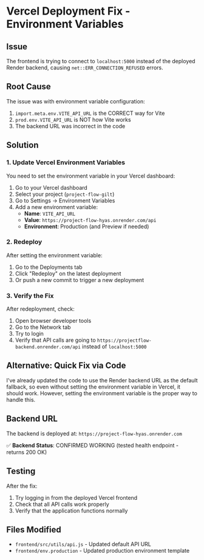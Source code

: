 # Vercel Deployment Fix - Environment Variables

## Issue
The frontend is trying to connect to `localhost:5000` instead of the deployed Render backend, causing `net::ERR_CONNECTION_REFUSED` errors.

## Root Cause
The issue was with environment variable configuration:
1. `import.meta.env.VITE_API_URL` is the CORRECT way for Vite
2. `prod.env.VITE_API_URL` is NOT how Vite works
3. The backend URL was incorrect in the code

## Solution

### 1. Update Vercel Environment Variables

You need to set the environment variable in your Vercel dashboard:

1. Go to your Vercel dashboard
2. Select your project (`project-flow-gilt`)
3. Go to Settings → Environment Variables
4. Add a new environment variable:
   - **Name**: `VITE_API_URL`
   - **Value**: `https://project-flow-hyas.onrender.com/api`
   - **Environment**: Production (and Preview if needed)

### 2. Redeploy

After setting the environment variable:
1. Go to the Deployments tab
2. Click "Redeploy" on the latest deployment
3. Or push a new commit to trigger a new deployment

### 3. Verify the Fix

After redeployment, check:
1. Open browser developer tools
2. Go to the Network tab
3. Try to login
4. Verify that API calls are going to `https://projectflow-backend.onrender.com/api` instead of `localhost:5000`

## Alternative: Quick Fix via Code

I've already updated the code to use the Render backend URL as the default fallback, so even without setting the environment variable in Vercel, it should work. However, setting the environment variable is the proper way to handle this.

## Backend URL

The backend is deployed at: `https://project-flow-hyas.onrender.com`

✅ **Backend Status**: CONFIRMED WORKING (tested health endpoint - returns 200 OK)

## Testing

After the fix:
1. Try logging in from the deployed Vercel frontend
2. Check that all API calls work properly
3. Verify that the application functions normally

## Files Modified

- `frontend/src/utils/api.js` - Updated default API URL
- `frontend/env.production` - Updated production environment template
